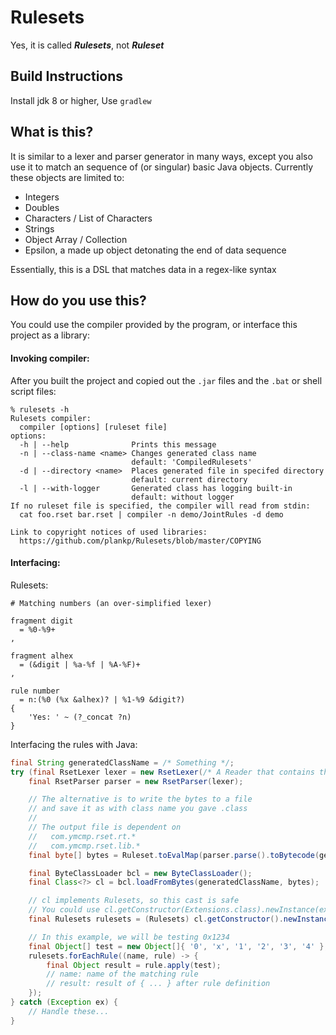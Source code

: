 # Rulesets

Yes, it is called _**Rulesets**_, not _**Ruleset**_

## Build Instructions

Install jdk 8 or higher, Use `gradlew`

## What is this?

It is similar to a lexer and parser generator in many ways,
except you also use it to match an sequence of (or singular)
basic Java objects. Currently these objects are limited to:

*  Integers
*  Doubles
*  Characters / List of Characters
*  Strings
*  Object Array / Collection
*  Epsilon, a made up object detonating the end of data sequence

Essentially, this is a DSL that matches data in a regex-like syntax

## How do you use this?

You could use the compiler provided by the program, or interface this project as a library:

#### Invoking compiler:

After you built the project and copied out the `.jar` files and the `.bat` or shell script files:

```
% rulesets -h
Rulesets compiler:
  compiler [options] [ruleset file]
options:
  -h | --help              Prints this message
  -n | --class-name <name> Changes generated class name
                           default: 'CompiledRulesets'
  -d | --directory <name>  Places generated file in specifed directory
                           default: current directory
  -l | --with-logger       Generated class has logging built-in
                           default: without logger
If no ruleset file is specified, the compiler will read from stdin:
  cat foo.rset bar.rset | compiler -n demo/JointRules -d demo

Link to copyright notices of used libraries:
  https://github.com/plankp/Rulesets/blob/master/COPYING
```

#### Interfacing:

Rulesets:

```
# Matching numbers (an over-simplified lexer)

fragment digit
  = %0-%9+
,

fragment alhex
  = (&digit | %a-%f | %A-%F)+
,

rule number
  = n:(%0 (%x &alhex)? | %1-%9 &digit?)
{
    'Yes: ' ~ (?_concat ?n)
}
```

Interfacing the rules with Java:

```java
final String generatedClassName = /* Something */;
try (final RsetLexer lexer = new RsetLexer(/* A Reader that contains the above code */)) {
    final RsetParser parser = new RsetParser(lexer);

    // The alternative is to write the bytes to a file
    // and save it as with class name you gave .class
    //
    // The output file is dependent on
    //   com.ymcmp.rset.rt.*
    //   com.ymcmp.rset.lib.*
    final byte[] bytes = Ruleset.toEvalMap(parser.parse().toBytecode(generatedClassName));

    final ByteClassLoader bcl = new ByteClassLoader();
    final Class<?> cl = bcl.loadFromBytes(generatedClassName, bytes);

    // cl implements Rulesets, so this cast is safe
    // You could use cl.getConstructor(Extensions.class).newInstance(ext) for loading custom extensions
    final Rulesets rulesets = (Rulesets) cl.getConstructor().newInstance();

    // In this example, we will be testing 0x1234
    final Object[] test = new Object[]{ '0', 'x', '1', '2', '3', '4' };
    rulesets.forEachRule((name, rule) -> {
        final Object result = rule.apply(test);
        // name: name of the matching rule
        // result: result of { ... } after rule definition
    });
} catch (Exception ex) {
    // Handle these...
}
```
